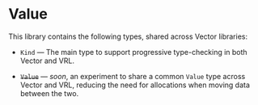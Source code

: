 # Value

This library contains the following types, shared across Vector libraries:

- `Kind` — The main type to support progressive type-checking in both Vector and
  VRL.

- ~~`Value`~~ — _soon_, an experiment to share a common `Value` type across
  Vector and VRL, reducing the need for allocations when moving data between the
  two.
